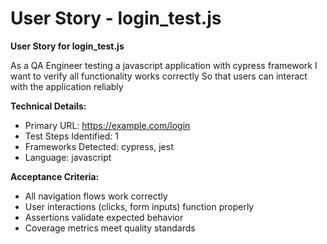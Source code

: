 # User Story - login_test.js

**User Story for login_test.js**

As a QA Engineer testing a javascript application with cypress framework
I want to verify all functionality works correctly
So that users can interact with the application reliably

**Technical Details:**
- Primary URL: https://example.com/login
- Test Steps Identified: 1
- Frameworks Detected: cypress, jest
- Language: javascript

**Acceptance Criteria:**
- All navigation flows work correctly
- User interactions (clicks, form inputs) function properly
- Assertions validate expected behavior
- Coverage metrics meet quality standards